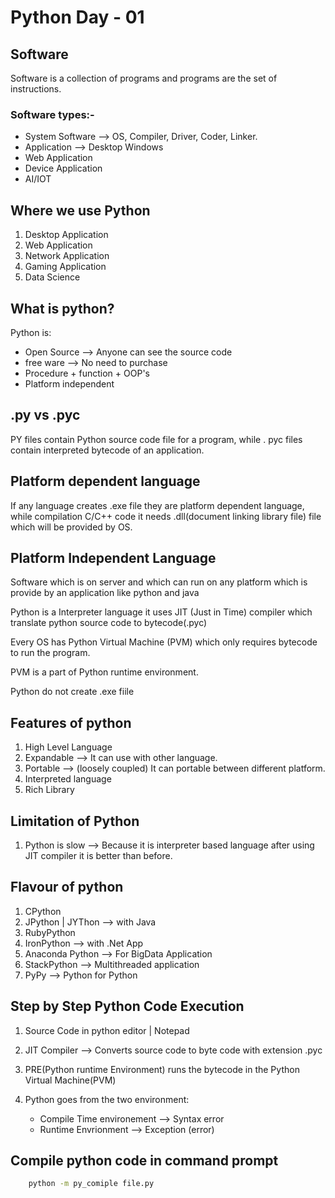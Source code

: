 # Python Day - 01

## Software

Software is a collection of programs and programs are the set of instructions.

### Software types:-

* System Software --> OS, Compiler, Driver, Coder, Linker.
* Application --> Desktop Windows
* Web Application
* Device Application
* AI/IOT

## Where we use Python

1. Desktop Application
2. Web Application
3. Network Application
4. Gaming Application
5. Data Science

## What is python?

Python is:

* Open Source --> Anyone can see the source code
* free ware --> No need to purchase
* Procedure + function + OOP's
* Platform independent

## .py vs .pyc

PY files contain Python source code file for a program, while . pyc files contain interpreted bytecode of an application.

## Platform dependent language

If any language creates .exe file they are platform dependent language, while compilation C/C++ code it needs .dll(document linking library file) file which will be provided by OS.

## Platform Independent Language

Software which is on server and which can run on any platform which is provide by an application like python and java  

Python is a Interpreter language it uses JIT (Just in Time) compiler which translate python source code to bytecode(.pyc)

Every OS has Python Virtual Machine (PVM) which only requires bytecode to run the program.  

PVM is a part of Python runtime environment.  

Python do not create .exe fiile

## Features of python

1. High Level Language
2. Expandable --> It can use with other language.
3. Portable --> (loosely coupled) It can portable between different platform.
4. Interpreted language
5. Rich Library

## Limitation of Python

1. Python is slow --> Because it is interpreter based language after using JIT compiler it is better than before.

## Flavour of python

1. CPython
2. JPython | JYThon --> with Java
3. RubyPython
4. IronPython --> with .Net App
5. Anaconda Python --> For BigData Application
6. StackPython --> Multithreaded application
7. PyPy --> Python for Python

## Step by Step Python Code Execution

1. Source Code in python editor | Notepad
2. JIT Compiler --> Converts source code to byte code with extension .pyc
3. PRE(Python runtime Environment) runs the bytecode in the Python Virtual Machine(PVM)

4. Python goes from the two environment:

   * Compile Time environement --> Syntax error
   * Runtime Envrionment --> Exception (error)

## Compile python code in command prompt

```cmd
    python -m py_comiple file.py
```
